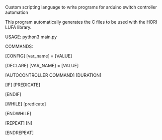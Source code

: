 Custom scripting language to write programs for arduino switch controller automation

This program automatically generates the C files to be used with the HORI LUFA library.

USAGE: python3 main.py

COMMANDS:

[CONFIG] [var_name] = [VALUE]

[DECLARE] [VAR_NAME] = [VALUE]

[AUTOCONTROLLER COMMAND] [DURATION]

[IF] [PREDICATE]

[ENDIF]

[WHILE] [predicate]

[ENDWHILE]

[REPEAT] [N]

[ENDREPEAT]
